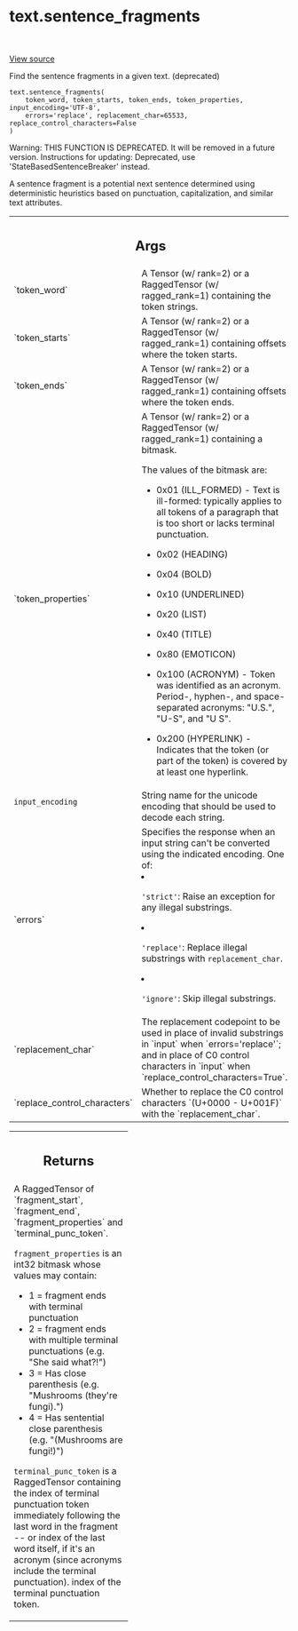 <div itemscope itemtype="http://developers.google.com/ReferenceObject">
<meta itemprop="name" content="text.sentence_fragments" />
<meta itemprop="path" content="Stable" />
</div>

# text.sentence_fragments

<!-- Insert buttons and diff -->

<table class="tfo-notebook-buttons tfo-api" align="left">

</table>

<a target="_blank" href="https://github.com/tensorflow/text/tree/master/tensorflow_text/python/ops/sentence_breaking_ops.py">View
source</a>

Find the sentence fragments in a given text. (deprecated)

<pre class="devsite-click-to-copy prettyprint lang-py tfo-signature-link">
<code>text.sentence_fragments(
    token_word, token_starts, token_ends, token_properties, input_encoding='UTF-8',
    errors='replace', replacement_char=65533, replace_control_characters=False
)
</code></pre>

<!-- Placeholder for "Used in" -->

Warning: THIS FUNCTION IS DEPRECATED. It will be removed in a future version.
Instructions for updating: Deprecated, use 'StateBasedSentenceBreaker' instead.

A sentence fragment is a potential next sentence determined using
deterministic heuristics based on punctuation, capitalization, and similar
text attributes.

<!-- Tabular view -->
 <table class="responsive fixed orange">
<colgroup><col width="214px"><col></colgroup>
<tr><th colspan="2"><h2 class="add-link">Args</h2></th></tr>

<tr> <td> `token_word` </td> <td> A Tensor (w/ rank=2) or a RaggedTensor (w/
ragged_rank=1) containing the token strings. </td> </tr><tr> <td> `token_starts`
</td> <td> A Tensor (w/ rank=2) or a RaggedTensor (w/ ragged_rank=1) containing
offsets where the token starts. </td> </tr><tr> <td> `token_ends` </td> <td> A
Tensor (w/ rank=2) or a RaggedTensor (w/ ragged_rank=1) containing offsets where
the token ends. </td> </tr><tr> <td> `token_properties` </td> <td> A Tensor (w/
rank=2) or a RaggedTensor (w/ ragged_rank=1) containing a bitmask.

The values of the bitmask are:

*   0x01 (ILL_FORMED) - Text is ill-formed: typically applies to all tokens of a
    paragraph that is too short or lacks terminal punctuation.
*   0x02 (HEADING)
*   0x04 (BOLD)
*   0x10 (UNDERLINED)
*   0x20 (LIST)
*   0x40 (TITLE)
*   0x80 (EMOTICON)
*   0x100 (ACRONYM) - Token was identified as an acronym. Period-, hyphen-, and
    space-separated acronyms: "U.S.", "U-S", and "U S".
*   0x200 (HYPERLINK) - Indicates that the token (or part of the token) is
    covered by at least one hyperlink. </td> </tr><tr> <td> `input_encoding`
    </td> <td> String name for the unicode encoding that should be used to
    decode each string. </td> </tr><tr> <td> `errors` </td> <td> Specifies the
    response when an input string can't be converted using the indicated
    encoding. One of:

*   `'strict'`: Raise an exception for any illegal substrings.

*   `'replace'`: Replace illegal substrings with `replacement_char`.

*   `'ignore'`: Skip illegal substrings.
    </td>
    </tr><tr>
    <td>
    `replacement_char`
    </td>
    <td>
    The replacement codepoint to be used in place of invalid
    substrings in `input` when `errors='replace'`; and in place of C0 control
    characters in `input` when `replace_control_characters=True`.
    </td>
    </tr><tr>
    <td>
    `replace_control_characters`
    </td>
    <td>
    Whether to replace the C0 control characters
    `(U+0000 - U+001F)` with the `replacement_char`.
    </td>
    </tr>
    </table>

<!-- Tabular view -->
 <table class="responsive fixed orange">
<colgroup><col width="214px"><col></colgroup>
<tr><th colspan="2"><h2 class="add-link">Returns</h2></th></tr>
<tr class="alt">
<td colspan="2">
A RaggedTensor of `fragment_start`, `fragment_end`, `fragment_properties`
and `terminal_punc_token`.

`fragment_properties` is an int32 bitmask whose values may contain:

*   1 = fragment ends with terminal punctuation
*   2 = fragment ends with multiple terminal punctuations (e.g. "She said
    what?!")
*   3 = Has close parenthesis (e.g. "Mushrooms (they're fungi).")
*   4 = Has sentential close parenthesis (e.g. "(Mushrooms are fungi!)")

`terminal_punc_token` is a RaggedTensor containing the index of terminal
punctuation token immediately following the last word in the fragment -- or
index of the last word itself, if it's an acronym (since acronyms include the
terminal punctuation). index of the terminal punctuation token. </td> </tr>

</table>
